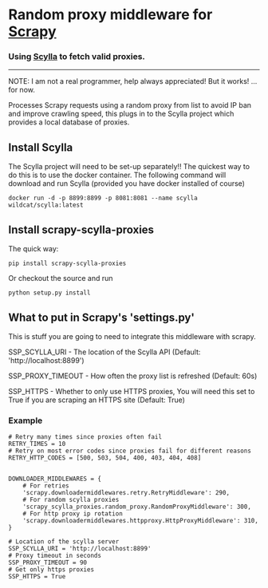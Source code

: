 # Random proxy middleware for [Scrapy](http://scrapy.org/)

### Using [Scylla](https://github.com/imWildCat/scylla) to fetch valid proxies.

<hr>

NOTE: I am not a real programmer, help always appreciated! But it works! ... for now.

Processes Scrapy requests using a random proxy from list to avoid IP ban and
improve crawling speed, this plugs in to the Scylla project which provides a local database of proxies.

## Install Scylla

The Scylla project will need to be set-up separately!! The quickest way to do this is to use the docker container. The following command will download and run Scylla (provided you have docker installed of course)

    docker run -d -p 8899:8899 -p 8081:8081 --name scylla wildcat/scylla:latest

## Install scrapy-scylla-proxies

The quick way:

    pip install scrapy-scylla-proxies

Or checkout the source and run

    python setup.py install

## What to put in Scrapy's 'settings.py'

This is stuff you are going to need to integrate this middleware with scrapy.

SSP_SCYLLA_URI - The location of the Scylla API (Default: 'http://localhost:8899')

SSP_PROXY_TIMEOUT - How often the proxy list is refreshed (Default: 60s)

SSP_HTTPS - Whether to only use HTTPS proxies, You will need this set to True if you are scraping an HTTPS site (Default: True)

### Example

    # Retry many times since proxies often fail
    RETRY_TIMES = 10
    # Retry on most error codes since proxies fail for different reasons
    RETRY_HTTP_CODES = [500, 503, 504, 400, 403, 404, 408]


    DOWNLOADER_MIDDLEWARES = {
        # For retries
        'scrapy.downloadermiddlewares.retry.RetryMiddleware': 290,
        # For random scylla proxies
        'scrapy_scylla_proxies.random_proxy.RandomProxyMiddleware': 300,
        # For http proxy ip rotation
        'scrapy.downloadermiddlewares.httpproxy.HttpProxyMiddleware': 310,
    }

    # Location of the scylla server
    SSP_SCYLLA_URI = 'http://localhost:8899'
    # Proxy timeout in seconds
    SSP_PROXY_TIMEOUT = 90
    # Get only https proxies
    SSP_HTTPS = True
